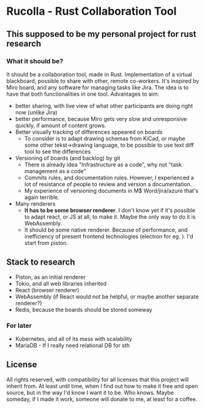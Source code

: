 # Rucolla - Rust Collaboration Tool
## This supposed to be my personal project for rust research
### What it should be?
 It should be a collaboration tool, made in Rust. Implementation of a virtual blackboard, possible to share with other, remote co-workers.
 It's inspired by Miro board, and any software for managing tasks like Jira.
 The idea is to have that both functionalities in one tool.
 Advantages to aim:
 * better sharing, with live view of what other participants are doing right now (unlike Jira)
 * better performance, because Miro gets very slow and unresponsive quickly, if amount of content grows.
 * Better visually tracking of differences appeared on boards
    - To consider is to adapt drawing schemas from KiCad, or maybe some other tekst->drawing language, to be possible to use text diff tool to see the differences
 * Versioning of boards (and backlog) by git
    - There is already idea "Infrastructure as a code", why not "task management as a code"
    - Commits rules, and documentation rules. However, I experienced a lot of resistance of people to review and version a documentation.
    - My experience of versioning documents in M$ Word/jira/azure that's again terrible.
 * Many renderers
    - **It has to be some browser renderer**. I don't know yet if it's possible to adapt react, or JS at all, to make it. Maybe the only way to do it is WebAssembly.
    - It should be some native renderer. Because of performance, and inefficiency of present frontend technologies (electron for eg. ). I'd start from piston.

## Stack to research
* Piston, as an initial renderer
* Tokio, and all web libraries inherited
* React (browser renderer)
* WebAssembly (if React would not be helpful, or maybe another separate renderer?)
* Redis, because the boards should be stored someway

### For later
* Kubernetes, and all of its mess with scalability
* MariaDB - If I really need relational DB for sth

## License
All rights reserved, with compatibility for all licenses that this project will inherit from.
At least until time, when I find out how to make it free and open source, but in the way I'd know I want it to be.
Who knows. Maybe someday, if I made it work, someone will donate to me, at least for a coffee.
